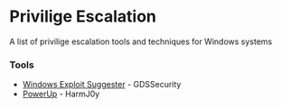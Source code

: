 # Privilige Escalation

A list of privilige escalation tools and techniques for Windows systems

### Tools

* [Windows Exploit Suggester](https://github.com/GDSSecurity/Windows-Exploit-Suggester) - GDSSecurity
* [PowerUp](https://github.com/HarmJ0y/PowerUp) - HarmJ0y
